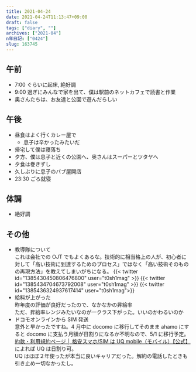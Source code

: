 ```yaml
---
title: 2021-04-24
date: 2021-04-24T11:13:47+09:00
draft: false
tags: ["diary", ""]
archives: ["2021-04"]
n年日記: ["0424"]
slug: 163745
---
```


## 午前

- 7:00 ぐらいに起床, 絶好調
- 9:00 過ぎにみんなで家を出て、僕は駅前のネットカフェで読書と作業
- 奥さんたちは、お友達と公園で遊んだらしい

## 午後

- 昼食はよく行くカレー屋で
  - 息子は辛かったみたいだ
- 帰宅して僕は寝落ち
- 夕方、僕は息子と近くの公園へ、奥さんはスーパーとツタヤへ
- 夕食は巻きずし
- 久しぶりに息子のバブ屋開店
- 23:30 ごろ就寝

## 体調

- 絶好調

## その他

- 教導隊について  
  これは会社での OJT でもよくあるな。技術的に相当格上の人が、初心者に対して「高い技術に到達するためのプロセス」ではなく「高い技術そのものの再現方法」を教えてしまいがちになる。
  {{< twitter id="1385430450806476800" user="t0sh1mag" >}}
  {{< twitter id="1385434704673792008" user="t0sh1mag" >}}
  {{< twitter id="1385436324937617414" user="t0sh1mag">}}
- 給料が上がった  
  昨年度の評価が良好だったので、なかなかの昇給率  
  ただ、昇給率レンジみたいなのが一クラス下がった。いいのかわるいのか
- ドコモオンラインから SIM 発送  
  意外と早かったですね。4 月中に docomo に移行してそのまま ahamo にすると docomo に支払う月額が日割りになるか不明なので、5/1 に移行予定。[約款・利用規約ページ │ 格安スマホ/SIM は UQ mobile（モバイル）【公式】](https://www.uqwimax.jp/signup/mobile/support/contract/agreement/)によれば UQ は日割り可。  
  UQ はほぼ２年使ったが本当に良いキャリアだった。解約の電話したときも引き止め一切なかったし。
